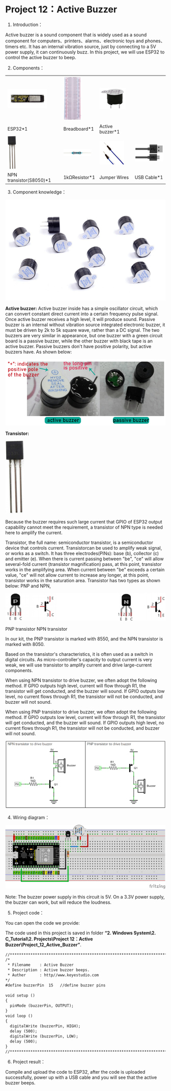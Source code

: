 # Project 12：Active Buzzer

1. Introduction：

Active buzzer is a sound component that is widely used as a sound
component for computers、printers、alarms、electronic toys and
phones、timers etc. It has an internal vibration source, just by
connecting to a 5V power supply, it can continuously buzz. In this
project, we will use ESP32 to control the active buzzer to beep.

2. Components：

<table>
<tbody>
<tr class="odd">
<td><img src="https://raw.githubusercontent.com/keyestudio/KS5010-KS5010F-Keyestudio-ESP32-Learning-Kit-Ultimate-Edition-Arduino/master/media/b8f46441af8a96464075d155e6ff7610.jpeg" style="width:1.29375in;height:0.63125in" /></td>
<td><img src="https://raw.githubusercontent.com/keyestudio/KS5010-KS5010F-Keyestudio-ESP32-Learning-Kit-Ultimate-Edition-Arduino/master/media/e380dd26e4825be9a768973802a55fe6.png" style="width:0.59306in;height:1.45486in" /></td>
<td><img src="https://raw.githubusercontent.com/keyestudio/KS5010-KS5010F-Keyestudio-ESP32-Learning-Kit-Ultimate-Edition-Arduino/master/media/4b4f653a76a82a3b413855493cc58fba.png" style="width:0.86111in;height:0.70069in" /></td>
<td></td>
</tr>
<tr class="even">
<td>ESP32*1</td>
<td>Breadboard*1</td>
<td>Active buzzer*1</td>
<td></td>
</tr>
<tr class="odd">
<td><img src="https://raw.githubusercontent.com/keyestudio/KS5010-KS5010F-Keyestudio-ESP32-Learning-Kit-Ultimate-Edition-Arduino/master/media/9197d4aff9356c585b7ef68e33a6881d.png" style="width:0.27986in;height:1.08819in" /></td>
<td><img src="https://raw.githubusercontent.com/keyestudio/KS5010-KS5010F-Keyestudio-ESP32-Learning-Kit-Ultimate-Edition-Arduino/master/media/098a2730d0b0a2a4b2079e0fc87fd38b.png" style="width:0.90833in;height:0.23681in" /></td>
<td><img src="https://raw.githubusercontent.com/keyestudio/KS5010-KS5010F-Keyestudio-ESP32-Learning-Kit-Ultimate-Edition-Arduino/master/media/c801a7baee258ff7f5f28ac6e9a7097b.png" style="width:0.80833in;height:0.77778in" /></td>
<td><img src="https://raw.githubusercontent.com/keyestudio/KS5010-KS5010F-Keyestudio-ESP32-Learning-Kit-Ultimate-Edition-Arduino/master/media/7dcbd02995be3c142b2f97df7f7c03ce.png" style="width:1.05903in;height:0.56667in" /></td>
</tr>
<tr class="even">
<td>NPN transistor(S8050)*1</td>
<td>1kΩResistor*1</td>
<td>Jumper Wires</td>
<td>USB Cable*1</td>
</tr>
</tbody>
</table>

3. Component knowledge：

![](/media/11ec5ddc982db9928341e858aab94652.png)

**Active buzzer:** Active buzzer inside has a simple oscillator circuit,
which can convert constant direct current into a certain frequency pulse
signal. Once active buzzer receives a high level, it will produce sound.
Passive buzzer is an internal without vibration source integrated
electronic buzzer, it must be driven by 2k to 5k square wave, rather
than a DC signal. The two buzzers are very similar in appearance, but
one buzzer with a green circuit board is a passive buzzer, while the
other buzzer with black tape is an active buzzer. Passive buzzers don't
have positive polarity, but active buzzers have. As shown below:

![](/media/0f9825969867ac2d65bb1a19ed0ad2ab.png)

**Transistor:**

![](/media/9197d4aff9356c585b7ef68e33a6881d.png)

Because the buzzer requires such large current that GPIO of ESP32 output
capability cannot meet the requirement, a transistor of NPN type is
needed here to amplify the current.

Transistor, the full name: semiconductor transistor, is a semiconductor
device that controls current. Transistorcan be used to amplify weak
signal, or works as a switch. It has three electrodes(PINs): base (b),
collector (c) and emitter (e). When there is current passing between
"be", "ce" will allow several-fold current (transistor magnification)
pass, at this point, transistor works in the amplifying area. When
current between "be" exceeds a certain value, "ce" will not allow
current to increase any longer, at this point, transistor works in the
saturation area. Transistor has two types as shown below: PNP and NPN,

![](/media/02dad9f2fcac0d7bfe4cc135d2301aa6.png)

PNP transistor NPN transistor

In our kit, the PNP transistor is marked with 8550, and the NPN
transistor is marked with 8050.

Based on the transistor's characteristics, it is often used as a switch
in digital circuits. As micro-controller's capacity to output current is
very weak, we will use transistor to amplify current and drive
large-current components.

When using NPN transistor to drive buzzer, we often adopt the following
method. If GPIO outputs high level, current will flow through R1, the
transistor will get conducted, and the buzzer will sound. If GPIO
outputs low level, no current flows through R1, the transistor will not
be conducted, and buzzer will not sound.

When using PNP transistor to drive buzzer, we often adopt the following
method. If GPIO outputs low level, current will flow through R1, the
transistor will get conducted, and the buzzer will sound. If GPIO
outputs high level, no current flows through R1, the transistor will not
be conducted, and buzzer will not sound.

![](/media/2a9755ec14ab58c67d7d8341601d8dbc.png)

4. Wiring diagram：

![](/media/5c215684c8945622441478edb6f16e30.png)

Note: The buzzer power supply in this circuit is 5V. On a 3.3V power
supply, the buzzer can work, but will reduce the loudness.

5. Project code：

You can open the code we provide:

The code used in this project is saved in folder **“2. Windows
System\\2. C\_Tutorial\\2. Projects\\Project 12：Active
Buzzer\\Project\_12\_Active\_Buzzer”**.

    //**********************************************************************
    /* 
     * Filename    : Active Buzzer
     * Description : Active buzzer beeps.
     * Auther      : http//www.keyestudio.com
    */
    #define buzzerPin  15   //define buzzer pins
    
    void setup ()
    {
      pinMode (buzzerPin, OUTPUT);
    }
    void loop ()
    {
      digitalWrite (buzzerPin, HIGH);
      delay (500);
      digitalWrite (buzzerPin, LOW);
      delay (500);
    }
    //**********************************************************************************


6. Project result：

Compile and upload the code to ESP32, after the code is uploaded
successfully, power up with a USB cable and you will see that the
active buzzer beeps.

